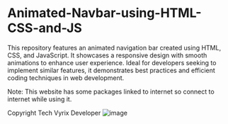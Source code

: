 # Animated-Navbar-using-HTML-CSS-and-JS
This repository features an animated navigation bar created using HTML, CSS, and JavaScript. It showcases a responsive design with smooth animations to enhance user experience. Ideal for developers seeking to implement similar features, it demonstrates best practices and efficient coding techniques in web development.

Note: This website has some packages linked to internet so connect to internet while using it.

Copyright Tech Vyrix Developer
![image](https://github.com/user-attachments/assets/e4adb6b7-be68-414f-af56-96fce6c88af4)
